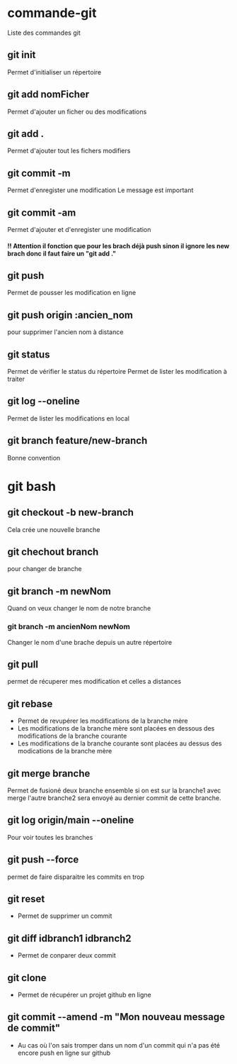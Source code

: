 # commande-git

Liste des commandes git

## git init
Permet d'initialiser un répertoire

## git add nomFicher
Permet d'ajouter un ficher ou des modifications

## git add .
Permet d'ajouter tout les fichers modifiers

## git commit -m
Permet d'enregister une modification
Le message est important

## git commit -am
Permet d'ajouter et d'enregister une modification
#### !! Attention il fonction que pour les brach déjà push sinon il ignore les new brach donc il faut faire un "git add ."

## git push
Permet de pousser les modification en ligne

## git push origin :ancien_nom
pour supprimer l'ancien nom à distance 

## git status
Permet de vérifier le status du répertoire
Permet de lister les modification à traiter

## git log --oneline
Permet de lister les modifications en local

## git branch feature/new-branch
Bonne convention

# git bash

## git checkout -b new-branch
Cela crée une nouvelle branche

## git chechout branch
pour changer de branche

## git branch -m newNom
Quand on veux changer le nom de notre branche
### git branch -m ancienNom newNom
Changer le nom d'une brache depuis un autre répertoire

## git pull
permet de récuperer mes modification et celles a distances

## git rebase
- Permet de revupérer les modifications de la branche mère
- Les modifications de la branche mère sont placées en dessous des modifications de la branche courante
- Les modifications de la branche courante sont placées au dessus des modications de la branche mère

## git merge branche
Permet de fusioné deux branche ensemble si on est sur la branche1 avec merge l'autre branche2 sera envoyé au dernier commit de cette branche.

## git log origin/main --oneline
Pour voir toutes les branches

## git push --force
permet de faire disparaitre les commits en trop

## git reset
- Permet de supprimer un commit

## git diff idbranch1 idbranch2
- Permet de conparer deux commit

## git clone
- Permet de récupérer un projet github en ligne

## git commit --amend -m "Mon nouveau message de commit"
- Au cas où l'on sais tromper dans un nom d'un commit qui n'a pas été encore push en ligne sur github 